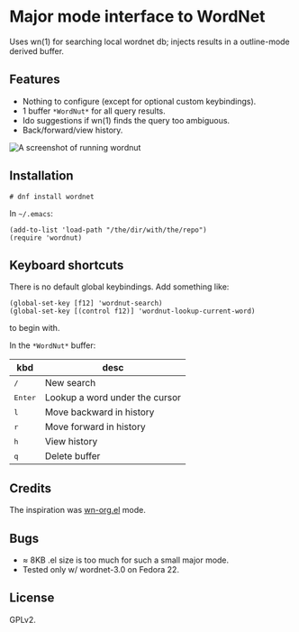 # Major mode interface to WordNet

Uses wn(1) for searching local wordnet db; injects results in a
outline-mode derived buffer.

## Features

* Nothing to configure (except for optional custom keybindings).
* 1 buffer `*WordNut*` for all query results.
* Ido suggestions if wn(1) finds the query too ambiguous.
* Back/forward/view history.

![A screenshot of running wordnut](https://raw.github.com/gromnitsky/wordnut/master/screenshot1.png)

## Installation

	# dnf install wordnet

In `~/.emacs`:

	(add-to-list 'load-path "/the/dir/with/the/repo")
	(require 'wordnut)

## Keyboard shortcuts

There is no default global keybindings. Add something like:

	(global-set-key [f12] 'wordnut-search)
	(global-set-key [(control f12)] 'wordnut-lookup-current-word)

to begin with.

In the `*WordNut*` buffer:

kbd               | desc
----------------- | -------------
<kbd>/</kbd>      | New search
<kbd>Enter</kbd>  | Lookup a word under the cursor
<kbd>l</kbd>      | Move backward in history
<kbd>r</kbd>      | Move forward in history
<kbd>h</kbd>      | View history
<kbd>q</kbd>      | Delete buffer

## Credits

The inspiration was [wn-org.el](http://emacswiki.org/emacs/wn-org.el)
mode.

## Bugs

* ≈ 8KB .el size is too much for such a small major mode.
* Tested only w/ wordnet-3.0 on Fedora 22.

## License

GPLv2.
